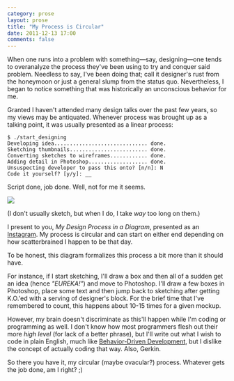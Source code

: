 ```yaml
---
category: prose
layout: prose
title: "My Process is Circular"
date: 2011-12-13 17:00
comments: false
---
```


When one runs into a problem with something—say, designing—one tends to overanalyze the process they've been using to try and conquer said problem. Needless to say, I've been doing that; call it designer's rust from the honeymoon or just a general slump from the status quo. Nevertheless, I began to notice something that was historically an unconscious behavior for me.

Granted I haven't attended many design talks over the past few years, so my views may be antiquated. Whenever process was brought up as a talking point, it was usually presented as a linear process:

~~~ shell
$ ./start_designing
Developing idea.............................. done.
Sketching thumbnails......................... done.
Converting sketches to wireframes............ done.
Adding detail in Photoshop................... done.
Unsuspecting developer to pass this onto? [n/n]: N
Code it yourself? [y/y]: __
~~~

Script done, job done. Well, not for me it seems.

[![](/journal/2011/my-process-is-circular/mpicsketch.jpg)][1]

(I don't usually sketch, but when I do, I take _way_ too long on them.)

I present to you, _My Design Process in a Diagram_, presented as an [Instagram][1]. My process is circular and can start on either end depending on how scatterbrained I happen to be that day.

To be honest, this diagram formalizes this process a bit more than it should have.

For instance, if I start sketching, I'll draw a box and then all of a sudden get an idea (hence _"EUREKA!"_) and move to Photoshop. I'll draw a few boxes in Photoshop, place some text and then jump back to sketching after getting K.O.'ed with a serving of designer's block. For the brief time that I've remembered to count, this happens about 10-15 times for a given mockup.

However, my brain doesn't discriminate as this'll happen while I'm coding or programming as well. I don't know how most programmers flesh out their more _high level_ (for lack of a better phrase), but I'll write out what I wish to code in plain English, much like [Behavior-Driven Development][2], but I dislike the concept of actually coding that way. Also, Gerkin.

So there you have it, my circular (maybe ovacular?) process. Whatever gets the job done, am I right? ;)

[1]: http://instagr.am/p/ZBZsW/
[2]: http://en.wikipedia.org/wiki/Behavior_Driven_Development
